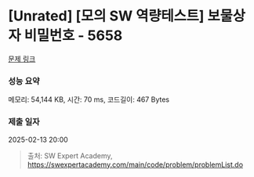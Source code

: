 # [Unrated] [모의 SW 역량테스트] 보물상자 비밀번호 - 5658 

[문제 링크](https://swexpertacademy.com/main/code/problem/problemDetail.do?contestProbId=AWXRUN9KfZ8DFAUo) 

### 성능 요약

메모리: 54,144 KB, 시간: 70 ms, 코드길이: 467 Bytes

### 제출 일자

2025-02-13 20:00



> 출처: SW Expert Academy, https://swexpertacademy.com/main/code/problem/problemList.do
